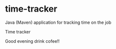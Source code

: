 # time-tracker
Java (Maven) application for tracking time on the job

Time tracker

Good evening drink cofee!!
